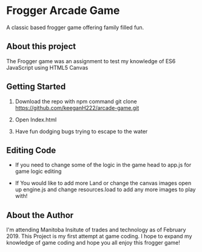 # Frogger Arcade Game

A classic based frogger game offering family filled fun.

## About this project

The Frogger game was an assignment to test my knowledge of ES6 JavaScript using HTML5 Canvas

## Getting Started

1. Download the repo with npm command  git clone https://github.com/keeganH222/arcade-game.git

2. Open Index.html 

3. Have fun dodging bugs trying to escape to the water

## Editing Code

* If you need to change some of the logic in the game head to app.js for game logic editing 

* If You would like to add more Land or change the canvas images open up engine.js and change resources.load to add any more images to play with!

## About the Author

I'm attending Manitoba Insitute of trades and technology as of February 2019. This Project is my first attempt at game coding. I hope to expand my knowledge of game coding and hope you all enjoy this frogger game!